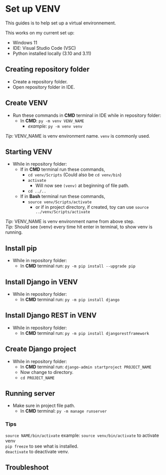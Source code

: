 # Set up VENV

This guides is to help set up a virtual environnement.

This works on my current set up:

- Windows 11
- IDE: Visual Studio Code (VSC)
- Python installed locally (3.10 and 3.11)

## Creating repository folder

- Create a repository folder.
- Open repository folder in IDE.

## Create VENV

- Run these commands in **CMD** terminal in IDE while in repository folder:
  - In **CMD**: `py -m venv VENV_NAME`
    - *example:* `py -m venv venv`

*Tip:* VENV_NAME is venv environment name. `venv` is commonly used.

## Starting VENV

- While in repository folder:
  - If in **CMD** terminal run these commands,
    - `cd venv/Scripts` (Could also be `cd venv/bin`)
    - `activate`
      - Will now see `(venv)` at beginning of file path.
    - `cd ../..`
  - If in **Bash** terminal run these commands,
    - `source venv/Scripts/activate`
      - or if in project directory, if created, toy can use `source ../venv/Scripts/activate`

*Tip:* VENV_NAME is venv environment name from above step.\
*Tip:* Should see (venv) every time hit enter in terminal, to show venv is running.

## Install pip

- While in repository folder:
  - In **CMD** terminal run: `py -m pip install --upgrade pip`

## Install Django in VENV

- While in repository folder:
  - In **CMD** terminal run: `py -m pip install django`

## Install Django REST in VENV

- While in repository folder:
  - In **CMD** terminal run: `py -m pip install djangorestframework`

## Create Django project

- While in repository folder:
  - In **CMD** terminal run: `django-admin startproject PROJECT_NAME`
  - Now change to directory.
  - `cd PROJECT_NAME`

## Running server

- Make sure in project file path.
  - In **CMD** terminal: `py -m manage runserver`

### Tips

`source NAME/bin/activate` example: `source venv/bin/activate` to activate venv\
`pip freeze` to see what is installed.\
`deactivate` to deactivate venv.

## Troubleshoot
